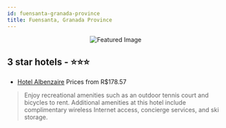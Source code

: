```yaml
---
id: fuensanta-granada-province
title: Fuensanta, Granada Province
---
```


<center><img src="https://i.travelapi.com/hotels/11000000/10580000/10572100/10572095/c5e8577b_z.jpg" alt="Featured Image" /></center>


##  3 star hotels - ⭐️⭐️⭐️

-    [Hotel Albenzaire](https://us.hurb.com/hotels/fuensanta/hotel-albenzaire-JNP-JP938625?cmp=18055) Prices from R$178.57
   > Enjoy recreational amenities such as an outdoor tennis court and bicycles to rent. Additional amenities at this hotel include complimentary wireless Internet access, concierge services, and ski storage.
